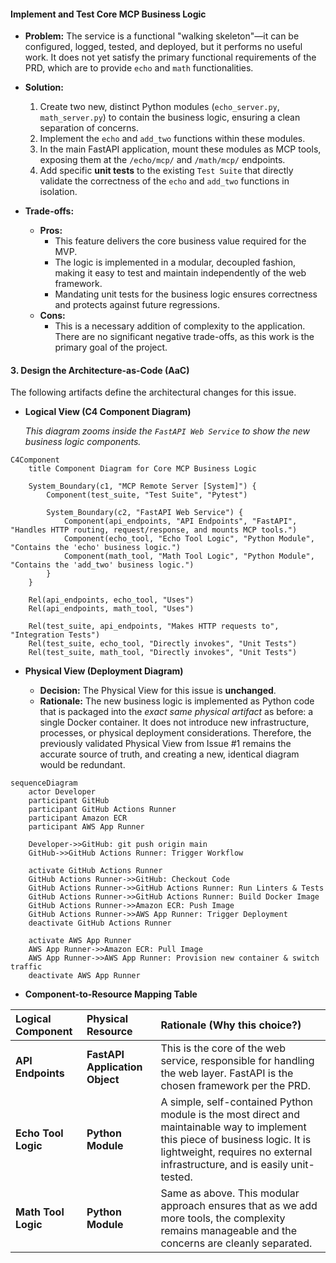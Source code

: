 #### **Implement and Test Core MCP Business Logic**

*   **Problem:** The service is a functional "walking skeleton"—it can be configured, logged, tested, and deployed, but it performs no useful work. It does not yet satisfy the primary functional requirements of the PRD, which are to provide `echo` and `math` functionalities.

*   **Solution:**
    1.  Create two new, distinct Python modules (`echo_server.py`, `math_server.py`) to contain the business logic, ensuring a clean separation of concerns.
    2.  Implement the `echo` and `add_two` functions within these modules.
    3.  In the main FastAPI application, mount these modules as MCP tools, exposing them at the `/echo/mcp/` and `/math/mcp/` endpoints.
    4.  Add specific **unit tests** to the existing `Test Suite` that directly validate the correctness of the `echo` and `add_two` functions in isolation.

*   **Trade-offs:**
    *   **Pros:**
        *   This feature delivers the core business value required for the MVP.
        *   The logic is implemented in a modular, decoupled fashion, making it easy to test and maintain independently of the web framework.
        *   Mandating unit tests for the business logic ensures correctness and protects against future regressions.
    *   **Cons:**
        *   This is a necessary addition of complexity to the application. There are no significant negative trade-offs, as this work is the primary goal of the project.

#### **3. Design the Architecture-as-Code (AaC)**

The following artifacts define the architectural changes for this issue.

*   **Logical View (C4 Component Diagram)**

    *This diagram zooms *inside* the `FastAPI Web Service` to show the new business logic components.*

```mermaid
C4Component
    title Component Diagram for Core MCP Business Logic

    System_Boundary(c1, "MCP Remote Server [System]") {
        Component(test_suite, "Test Suite", "Pytest")

        System_Boundary(c2, "FastAPI Web Service") {
            Component(api_endpoints, "API Endpoints", "FastAPI", "Handles HTTP routing, request/response, and mounts MCP tools.")
            Component(echo_tool, "Echo Tool Logic", "Python Module", "Contains the 'echo' business logic.")
            Component(math_tool, "Math Tool Logic", "Python Module", "Contains the 'add_two' business logic.")
        }
    }

    Rel(api_endpoints, echo_tool, "Uses")
    Rel(api_endpoints, math_tool, "Uses")

    Rel(test_suite, api_endpoints, "Makes HTTP requests to", "Integration Tests")
    Rel(test_suite, echo_tool, "Directly invokes", "Unit Tests")
    Rel(test_suite, math_tool, "Directly invokes", "Unit Tests")
```

*   **Physical View (Deployment Diagram)**

    *   **Decision:** The Physical View for this issue is **unchanged**.
    *   **Rationale:** The new business logic is implemented as Python code that is packaged into the *exact same physical artifact* as before: a single Docker container. It does not introduce new infrastructure, processes, or physical deployment considerations. Therefore, the previously validated Physical View from Issue #1 remains the accurate source of truth, and creating a new, identical diagram would be redundant.

```mermaid
sequenceDiagram
    actor Developer
    participant GitHub
    participant GitHub Actions Runner
    participant Amazon ECR
    participant AWS App Runner

    Developer->>GitHub: git push origin main
    GitHub->>GitHub Actions Runner: Trigger Workflow
    
    activate GitHub Actions Runner
    GitHub Actions Runner->>GitHub: Checkout Code
    GitHub Actions Runner->>GitHub Actions Runner: Run Linters & Tests
    GitHub Actions Runner->>GitHub Actions Runner: Build Docker Image
    GitHub Actions Runner->>Amazon ECR: Push Image
    GitHub Actions Runner->>AWS App Runner: Trigger Deployment
    deactivate GitHub Actions Runner

    activate AWS App Runner
    AWS App Runner->>Amazon ECR: Pull Image
    AWS App Runner->>AWS App Runner: Provision new container & switch traffic
    deactivate AWS App Runner
```

*   **Component-to-Resource Mapping Table**

| Logical Component | Physical Resource | Rationale (Why this choice?) |
| :--- | :--- | :--- |
| **API Endpoints** | **FastAPI Application Object** | This is the core of the web service, responsible for handling the web layer. FastAPI is the chosen framework per the PRD. |
| **Echo Tool Logic** | **Python Module** | A simple, self-contained Python module is the most direct and maintainable way to implement this piece of business logic. It is lightweight, requires no external infrastructure, and is easily unit-tested. |
| **Math Tool Logic** | **Python Module** | Same as above. This modular approach ensures that as we add more tools, the complexity remains manageable and the concerns are cleanly separated. |
